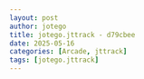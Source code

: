 ```yaml
---
layout: post
author: jotego
title: jotego.jttrack - d79cbee
date: 2025-05-16
categories: [Arcade, jttrack]
tags: [jotego.jttrack]
---
```


